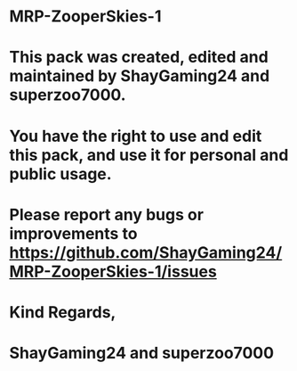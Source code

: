 # MRP-ZooperSkies-1
# This pack was created, edited and maintained by ShayGaming24 and superzoo7000.
# You have the right to use and edit this pack, and use it for personal and public usage.
# Please report any bugs or improvements to https://github.com/ShayGaming24/MRP-ZooperSkies-1/issues

# Kind Regards,
# ShayGaming24 and superzoo7000